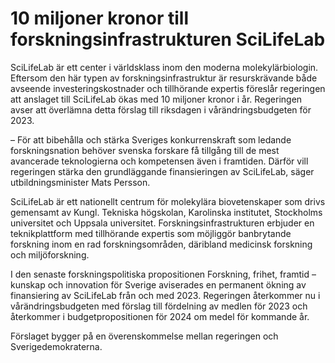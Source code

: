# 10 miljoner kronor till forskningsinfrastrukturen SciLifeLab

SciLifeLab är ett center i världsklass inom den moderna molekylärbiologin. Eftersom den här typen av forskningsinfrastruktur är resurskrävande både avseende investeringskostnader och tillhörande expertis föreslår regeringen att anslaget till SciLifeLab ökas med 10 miljoner kronor i år. Regeringen avser att överlämna detta förslag till riksdagen i vårändringsbudgeten för 2023.

– För att bibehålla och stärka Sveriges konkurrenskraft som ledande forskningsnation behöver svenska forskare få tillgång till de mest avancerade teknologierna och kompetensen även i framtiden. Därför vill regeringen stärka den grundläggande finansieringen av SciLifeLab, säger utbildningsminister Mats Persson.

SciLifeLab är ett nationellt centrum för molekylära biovetenskaper som drivs gemensamt av Kungl. Tekniska högskolan, Karolinska institutet, Stockholms universitet och Uppsala universitet. Forskningsinfrastrukturen erbjuder en teknikplattform med tillhörande expertis som möjliggör banbrytande forskning inom en rad forskningsområden, däribland medicinsk forskning och miljöforskning.

I den senaste forskningspolitiska propositionen Forskning, frihet, framtid – kunskap och innovation för Sverige aviserades en permanent ökning av finansiering av SciLifeLab från och med 2023. Regeringen återkommer nu i vårändringsbudgeten med förslag till fördelning av medlen för 2023 och återkommer i budgetpropositionen för 2024 om medel för kommande år.

Förslaget bygger på en överenskommelse mellan regeringen och Sverigedemokraterna.
